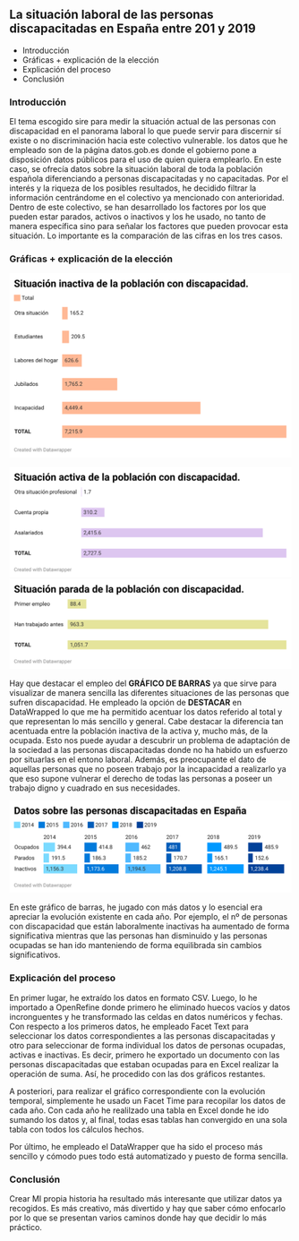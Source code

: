 ##  La situación laboral de las personas discapacitadas en España entre 201 y 2019 ##

-  Introducción 
-  Gráficas +  explicación de la elección 
-  Explicación del proceso 
-  Conclusión 

###  Introducción  

El  tema escogido sire para medir la situación actual de las personas con discapacidad en el panorama laboral lo  que puede servir para discernir sí existe o no discriminación hacia este colectivo vulnerable. 
los datos que he empleado son de la página datos.gob.es donde  el gobierno pone a disposición  datos públicos para el uso de quien quiera emplearlo.  En este caso, se  ofrecía  datos sobre la situación laboral de toda la población española diferenciando a personas discapacitadas y no capacitadas. Por el interés y la riqueza de los posibles resultados, he decidido filtrar la información centrándome en el colectivo ya mencionado con anterioridad. Dentro de este colectivo, se han desarrollado los factores por los que pueden estar parados, activos o inactivos y los he usado, no tanto de manera específica sino para señalar los factores que pueden provocar esta situación. Lo importante es la comparación de las cifras en los tres casos. 

###  Gráficas + explicación de la elección 

![alt text](https://github.com/VeraGarcia/uc3m-periodismo-datos/blob/main/Gr%C3%A1fico%205.%20Situaci%C3%B3n%20inactiva%20de%20la%20poblaci%C3%B3n%20con%20discapacidad.png)

![alt text](https://github.com/VeraGarcia/uc3m-periodismo-datos/blob/main/Gr%C3%A1fico%206.%20Situaci%C3%B3n%20activa%20de%20la%20poblaci%C3%B3n%20con%20discapacidad..png)
![alt text](https://github.com/VeraGarcia/uc3m-periodismo-datos/blob/main/Gr%C3%A1fico%207.%20Situaci%C3%B3n%20parada%20de%20la%20poblaci%C3%B3n%20con%20discapacidad.png)

Hay que destacar el empleo del **GRÁFICO DE BARRAS** ya que sirve para visualizar de manera sencilla las diferentes situaciones de las personas que sufren discapacidad. He empleado la opción de **DESTACAR** en DataWrapped lo que me ha permitido acentuar los datos referido al total y que representan lo más sencillo y general. Cabe destacar la diferencia tan acentuada entre la población  inactiva de la activa y, mucho más, de la  ocupada. Esto nos puede ayudar a descubrir un problema de adaptación de la sociedad a las personas discapacitadas donde no ha habido un esfuerzo por situarlas en el entono laboral. Además, es preocupante el dato de aquellas personas que no poseen trabajo por la incapacidad a realizarlo ya que eso supone vulnerar el derecho de todas las personas a poseer un trabajo digno y cuadrado en sus necesidades. 


![alt text](https://github.com/VeraGarcia/uc3m-periodismo-datos/blob/main/Gr%C3%A1fico%208.%20Datos%20sobre%20las%20personas%20discapacitadas%20en%20Espa%C3%B1a..png)

En este gráfico de barras, he jugado con más datos y lo esencial era apreciar la evolución existente en cada año. Por ejemplo, el nº de personas con discapacidad que están laboralmente inactivas ha aumentado de forma significativa mientras que  las personas han disminuido y las personas ocupadas se han ido manteniendo de forma equilibrada sin cambios significativos. 

###  Explicación del proceso 

En primer lugar, he extraído los datos en formato CSV. Luego, lo he importado a OpenRefine donde primero  he eliminado huecos vacíos y datos incronguentes y he transformado  las celdas en datos numéricos y fechas. Con respecto a los primeros datos, he empleado Facet Text para seleccionar los datos correspondientes a las personas discapacitadas y otro  para seleccionar de forma individual los datos de personas ocupadas, activas e inactivas. Es decir, primero he exportado un documento con las personas discapacitadas que estaban ocupadas para en Excel realizar la operación de suma. Así, he procedido con las dos  gráficos restantes. 

A posteriori, para realizar el gráfico correspondiente con la evolución temporal, simplemente he usado un Facet Time para recopilar los datos de cada año. Con cada año he realilzado una tabla en Excel donde he ido sumando los datos y, al final, todas esas tablas han convergido en una sola tabla con todos los cálculos hechos. 

Por último, he empleado el DataWrapper que ha sido el proceso más sencillo y cómodo pues todo está automatizado y puesto de forma sencilla. 

### Conclusión 

Crear MI propia historia ha resultado más interesante que utilizar datos  ya recogidos. Es más creativo, más divertido y hay que saber cómo enfocarlo por lo que se presentan varios caminos donde hay que decidir lo más práctico. 
